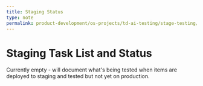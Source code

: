 ```yaml
---
title: Staging Status
type: note
permalink: product-development/os-projects/td-ai-testing/stage-testing/staging-status
---
```


# Staging Task List and Status

Currently empty - will document what's being tested when items are deployed to staging and tested but not yet on production.